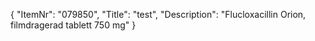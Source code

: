 {
  "ItemNr": "079850",
  "Title": "test",
  "Description": "Flucloxacillin Orion, filmdragerad tablett 750 mg"
}